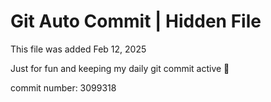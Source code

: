 # Git Auto Commit | Hidden File

This file was added Feb 12, 2025

Just for fun and keeping my daily git commit active 🤪

commit number: 3099318
